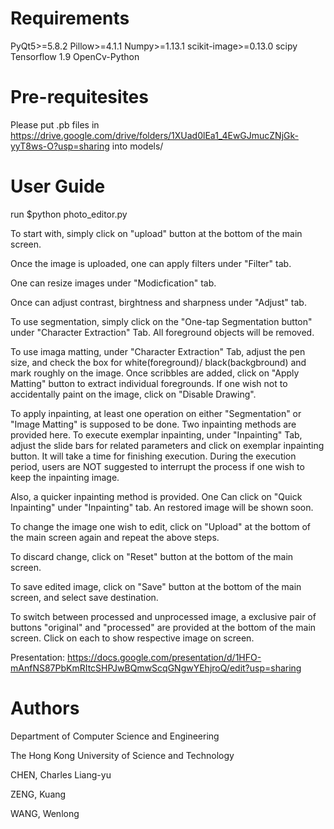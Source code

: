 # Requirements

PyQt5>=5.8.2
Pillow>=4.1.1 
Numpy>=1.13.1
scikit-image>=0.13.0
scipy
Tensorflow 1.9
OpenCv-Python


# Pre-requitesites

Please put .pb files in https://drive.google.com/drive/folders/1XUad0lEa1_4EwGJmucZNjGk-yyT8ws-O?usp=sharing into models/

# User Guide

run $python photo_editor.py 

To start with, simply click on "upload" button at the bottom of the main screen.

Once the image is uploaded, one can apply filters under "Filter" tab.

One can resize images under "Modicfication" tab.

Once can adjust contrast, birghtness and sharpness under "Adjust" tab.

To use segmentation, simply click on the "One-tap Segmentation button" under "Character Extraction" Tab. All foreground objects will be removed.

To use imaga matting, under "Character Extraction" Tab, adjust the pen size, and check the box for white(foreground)/ black(backgbround) and mark roughly on the image. Once scribbles are added, click on "Apply Matting" button to extract individual foregrounds. If one wish not to accidentally paint on the image, click on "Disable Drawing".

To apply inpainting, at least one operation on either "Segmentation" or "Image Matting" is supposed to be done. Two inpainting methods are provided here. To execute exemplar inpainting, under "Inpainting" Tab, adjust the slide bars for related parameters and click on exemplar inpainting button. It will take a time for finishing execution. During the execution period, users are NOT suggested to interrupt the process if one wish to keep the inpainting image. 

Also, a quicker inpainting method is provided. One Can click on "Quick Inpainting" under "Inpainting" tab. An restored image will be shown soon.

To change the image one wish to edit, click on "Upload" at the bottom of the main screen again and repeat the above steps.

To discard change, click on "Reset" button at the bottom of the main screen.

To save edited image, click on "Save" button at the bottom of the main screen, and select save destination.

To switch between processed and unprocessed image, a exclusive pair of buttons "original" and "processed" are provided at the bottom of the main screen. Click on each to show respective image on screen.



Presentation: https://docs.google.com/presentation/d/1HFO-mAnfNS87PbKmRItcSHPJwBQmwScqGNgwYEhjroQ/edit?usp=sharing



# Authors
Department of Computer Science and Engineering

The Hong Kong University of Science and Technology

CHEN, Charles Liang-yu

ZENG, Kuang

WANG, Wenlong
